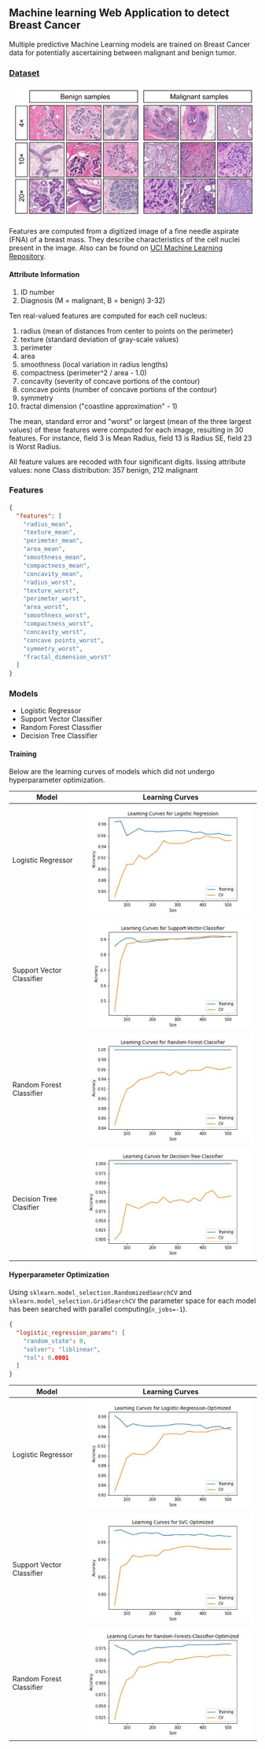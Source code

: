## Machine learning Web Application to detect Breast Cancer

Multiple predictive Machine Learning models are
trained on Breast Cancer data for potentially
ascertaining between malignant and benign tumor.

### [Dataset](https://www.kaggle.com/uciml/breast-cancer-wisconsin-data)

<p align="center"><img width=600 src="./Data/sample.png"></img></p>

Features are computed from a digitized image of a fine needle aspirate (FNA) of
a breast mass. They describe characteristics of the cell nuclei present in the
image.
Also can be found on [UCI Machine Learning
Repository](https://archive.ics.uci.edu/ml/datasets/Breast+Cancer+Wisconsin+%28Diagnostic%29).

#### Attribute Information

1. ID number
2. Diagnosis (M = malignant, B = benign)
   3-32)

Ten real-valued features are computed for each cell nucleus:

1. radius (mean of distances from center to points on the perimeter)
2. texture (standard deviation of gray-scale values)
3. perimeter
4. area
5. smoothness (local variation in radius lengths)
6. compactness (perimeter^2 / area - 1.0)
7. concavity (severity of concave portions of the contour)
8. concave points (number of concave portions of the contour)
9. symmetry
10. fractal dimension ("coastline approximation" - 1)

The mean, standard error and "worst" or largest (mean of the three
largest values) of these features were computed for each image,
resulting in 30 features. For instance, field 3 is Mean Radius, field
13 is Radius SE, field 23 is Worst Radius.

All feature values are recoded with four significant digits.
lissing attribute values: none
Class distribution: 357 benign, 212 malignant

### Features

```json
{
  "features": [
    "radius_mean",
    "texture_mean",
    "perimeter_mean",
    "area_mean",
    "smoothness_mean",
    "compactness_mean",
    "concavity_mean",
    "radius_worst",
    "texture_worst",
    "perimeter_worst",
    "area_worst",
    "smoothness_worst",
    "compactness_worst",
    "concavity_worst",
    "concave points_worst",
    "symmetry_worst",
    "fractal_dimension_worst"
  ]
}
```

### Models

- Logistic Regressor
- Support Vector Classifier
- Random Forest Classifier
- Decision Tree Classifier

#### Training

Below are the learning curves of models which did not undergo hyperparameter
optimization.

| Model                     | Learning Curves                                       |
| ------------------------- | ----------------------------------------------------- |
| Logistic Regressor        | ![](./assets/Logistic-Regressor-Learning-Curves.jpeg) |
| Support Vector Classifier | ![](./assets/Support-Vector-Classifier.jpeg)          |
| Random Forest Classifier  | ![](./assets/Random-Forest-Classifier.jpeg)           |
| Decision Tree Clasifier   | ![](./assets/Decision-Tree-Classifier.jpeg)           |

#### Hyperparameter Optimization

Using `sklearn.model_selection.RandomizedSearchCV` and
`sklearn.model_selection.GridSearchCV` the parameter space for each model has
been searched with parallel computing(`n_jobs=-1`).

```json
{
  "logistic_regression_params": [
    "random_state": 0,
    "solver": "liblinear",
    "tol": 0.0001
  ]
}
```

| Model                     | Learning Curves                                        |
| ------------------------- | ------------------------------------------------------ |
| Logistic Regressor        | ![](./assets/Logistic-Regression-Optimized.jpeg)       |
| Support Vector Classifier | ![](./assets/SVC-Optimized.jpeg)                       |
| Random Forest Classifier  | ![](./assets/Random-Forests-Classifier-Optimized.jpeg) |
